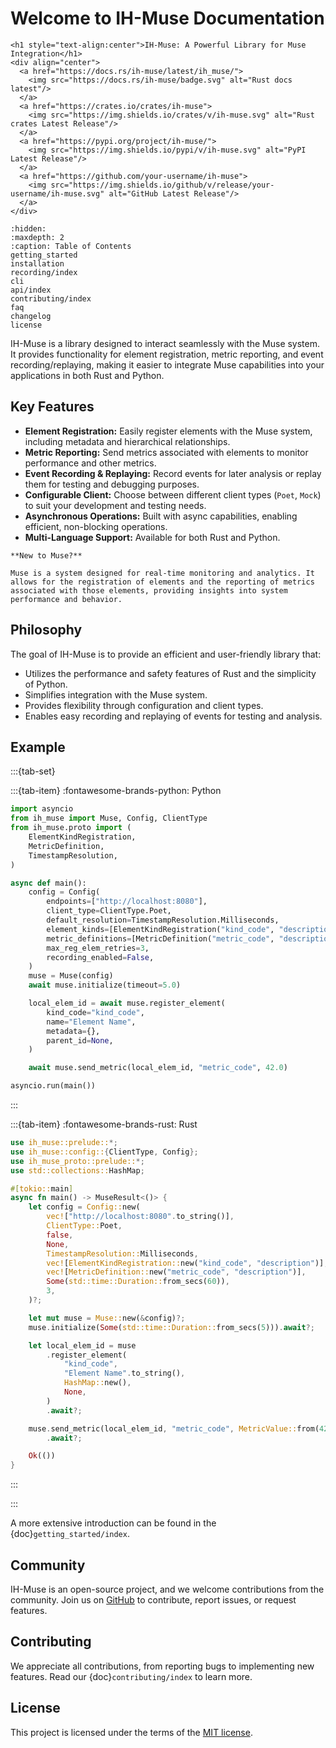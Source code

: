 # Welcome to IH-Muse Documentation

```{raw} html
<h1 style="text-align:center">IH-Muse: A Powerful Library for Muse Integration</h1>
<div align="center">
  <a href="https://docs.rs/ih-muse/latest/ih_muse/">
    <img src="https://docs.rs/ih-muse/badge.svg" alt="Rust docs latest"/>
  </a>
  <a href="https://crates.io/crates/ih-muse">
    <img src="https://img.shields.io/crates/v/ih-muse.svg" alt="Rust crates Latest Release"/>
  </a>
  <a href="https://pypi.org/project/ih-muse/">
    <img src="https://img.shields.io/pypi/v/ih-muse.svg" alt="PyPI Latest Release"/>
  </a>
  <a href="https://github.com/your-username/ih-muse">
    <img src="https://img.shields.io/github/v/release/your-username/ih-muse.svg" alt="GitHub Latest Release"/>
  </a>
</div>
```

```{toctree}
:hidden:
:maxdepth: 2
:caption: Table of Contents
getting_started
installation
recording/index
cli
api/index
contributing/index
faq
changelog
license
```

IH-Muse is a library designed to interact seamlessly with the Muse system. It provides functionality for element registration, metric reporting, and event recording/replaying, making it easier to integrate Muse capabilities into your applications in both Rust and Python.

## Key Features

- **Element Registration:** Easily register elements with the Muse system, including metadata and hierarchical relationships.
- **Metric Reporting:** Send metrics associated with elements to monitor performance and other metrics.
- **Event Recording & Replaying:** Record events for later analysis or replay them for testing and debugging purposes.
- **Configurable Client:** Choose between different client types (`Poet`, `Mock`) to suit your development and testing needs.
- **Asynchronous Operations:** Built with async capabilities, enabling efficient, non-blocking operations.
- **Multi-Language Support:** Available for both Rust and Python.

```{note}
**New to Muse?**

Muse is a system designed for real-time monitoring and analytics. It allows for the registration of elements and the reporting of metrics associated with those elements, providing insights into system performance and behavior.
```

## Philosophy

The goal of IH-Muse is to provide an efficient and user-friendly library that:

- Utilizes the performance and safety features of Rust and the simplicity of Python.
- Simplifies integration with the Muse system.
- Provides flexibility through configuration and client types.
- Enables easy recording and replaying of events for testing and analysis.

## Example

:::{tab-set}

:::{tab-item} :fontawesome-brands-python: Python

```python
import asyncio
from ih_muse import Muse, Config, ClientType
from ih_muse.proto import (
    ElementKindRegistration,
    MetricDefinition,
    TimestampResolution,
)

async def main():
    config = Config(
        endpoints=["http://localhost:8080"],
        client_type=ClientType.Poet,
        default_resolution=TimestampResolution.Milliseconds,
        element_kinds=[ElementKindRegistration("kind_code", "description")],
        metric_definitions=[MetricDefinition("metric_code", "description")],
        max_reg_elem_retries=3,
        recording_enabled=False,
    )
    muse = Muse(config)
    await muse.initialize(timeout=5.0)

    local_elem_id = await muse.register_element(
        kind_code="kind_code",
        name="Element Name",
        metadata={},
        parent_id=None,
    )

    await muse.send_metric(local_elem_id, "metric_code", 42.0)

asyncio.run(main())
```

:::

:::{tab-item} :fontawesome-brands-rust: Rust

```rust
use ih_muse::prelude::*;
use ih_muse::config::{ClientType, Config};
use ih_muse_proto::prelude::*;
use std::collections::HashMap;

#[tokio::main]
async fn main() -> MuseResult<()> {
    let config = Config::new(
        vec!["http://localhost:8080".to_string()],
        ClientType::Poet,
        false,
        None,
        TimestampResolution::Milliseconds,
        vec![ElementKindRegistration::new("kind_code", "description")],
        vec![MetricDefinition::new("metric_code", "description")],
        Some(std::time::Duration::from_secs(60)),
        3,
    )?;

    let mut muse = Muse::new(&config)?;
    muse.initialize(Some(std::time::Duration::from_secs(5))).await?;

    let local_elem_id = muse
        .register_element(
            "kind_code",
            "Element Name".to_string(),
            HashMap::new(),
            None,
        )
        .await?;

    muse.send_metric(local_elem_id, "metric_code", MetricValue::from(42.0))
        .await?;

    Ok(())
}
```

:::

:::

A more extensive introduction can be found in the {doc}`getting_started/index`.

## Community

IH-Muse is an open-source project, and we welcome contributions from the community. Join us on [GitHub](https://github.com/your-username/ih-muse) to contribute, report issues, or request features.

## Contributing

We appreciate all contributions, from reporting bugs to implementing new features. Read our {doc}`contributing/index` to learn more.

## License

This project is licensed under the terms of the [MIT license](https://github.com/your-username/ih-muse/blob/main/LICENSE).
